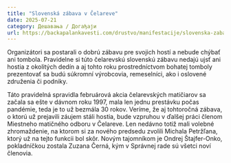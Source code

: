```yaml
---
title: "Slovenská zábava v Čelareve"
date: 2025-07-21
category: Дешавања / Догађаји
url: https://backapalankavesti.com/drustvo/manifestacije/slovenska-zabava-v-celareve/
---
```


Organizátori sa postarali o dobrú zábavu pre svojich hostí a nebude chýbať ani tombola. Pravidelne si túto čelarevskú slovenskú zábavu nedajú ujsť ani hostia z okolitých dedín a aj tohto roku prostredníctvom bohatej tomboly prezentovať sa budú súkromní výrobcovia, remeselníci, ako i oslovené združenia či podniky.

Táto pravidelná spravidla februárová akcia čelarevských matičiarov sa začala sa ešte v dávnom roku 1997, mala len jednu prestávku počas pandémie, teda je to už bezmála 30 rokov. Veríme, že aj tohtoročná zábava, o ktorú už prejavili záujem stáli hostia, bude vzpruhou v ďalšej práci členom Miestneho matičného odboru v Čelareve. Len nedávno totiž mali volebné zhromaždenie, na ktorom si za nového predsedu zvolili Michala Petržľana, ktorý už na tejto funkcii bol skôr. Novým tajomníkom je Ondrej Štajfer-Onko, pokladníčkou zostala Zuzana Černá, kým v Správnej rade sú všetci noví členovia.
